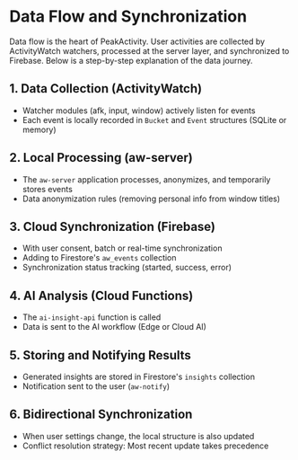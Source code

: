 # Data Flow and Synchronization

Data flow is the heart of PeakActivity. User activities are collected by ActivityWatch watchers, processed at the server layer, and synchronized to Firebase. Below is a step-by-step explanation of the data journey.

## 1. Data Collection (ActivityWatch)
- Watcher modules (afk, input, window) actively listen for events
- Each event is locally recorded in `Bucket` and `Event` structures (SQLite or memory)

## 2. Local Processing (aw-server)
- The `aw-server` application processes, anonymizes, and temporarily stores events
- Data anonymization rules (removing personal info from window titles)

## 3. Cloud Synchronization (Firebase)
- With user consent, batch or real-time synchronization
- Adding to Firestore's `aw_events` collection
- Synchronization status tracking (started, success, error)

## 4. AI Analysis (Cloud Functions)
- The `ai-insight-api` function is called
- Data is sent to the AI workflow (Edge or Cloud AI)

## 5. Storing and Notifying Results
- Generated insights are stored in Firestore's `insights` collection
- Notification sent to the user (`aw-notify`)

## 6. Bidirectional Synchronization
- When user settings change, the local structure is also updated
- Conflict resolution strategy: Most recent update takes precedence
